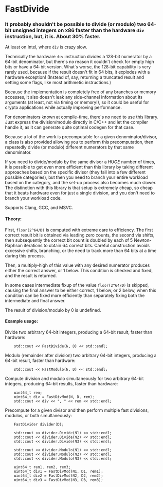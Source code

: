 # FastDivide

### It probably shouldn't be possible to divide (or modulo) two 64-bit unsigned integers on x86 faster than the hardware `div` instruction, but, it is. About 30% faster. ###

At least on Intel, where `div` is crazy slow.

Technically the hardware `div` instruction divides a 128-bit numerator by a 64-bit denominator, but there's no reason it couldn't check for empty high bits or have a 64-bit version. What's worse, the 128-bit capability is very rarely used, because if the result doesn't fit in 64 bits, it explodes with a hardware exception! (Instead of, say, returning a truncated result and setting some flags, like most arithmetic instructions.)

Because the implementation is completely free of any branches or memory accesses, it also doesn't leak any side-channel information about its arguments (at least, not via timing or memory!), so it could be useful for crypto applications while actually improving performance.

For denominators known at compile-time, there's no need to use this library. Just express the division/modulo directly in C/C++ and let the compiler handle it, as it can generate quite optimal codegen for that case.

Because a lot of the work is precomputable for a given denominator/divisor, a class is also provided allowing you to perform this precomputation, then repeatedly divide (or modulo) different numerators by that same denominator.

If you need to divide/modulo by the same divisor a *HUGE* number of times, it is possible to get even more efficient than this library by taking different approaches based on the specific divisor (they fall into a few different possible categories), but then you need to branch your entire workload based on the category, and the set-up process also becomes much slower. The distinction with this library is that setup is extremely cheap, so cheap that it beats hardware even for just a single division, and you don't need to branch your workload code.

Supports Clang, GCC, and MSVC.

#### Theory: ####

First, `floor(2^64/D)` is computed with extreme care to efficiency. The first correct result bit is obtained via leading zero counts, the second via shifts, then subsequently the correct bit count is doubled by each of 5 Newton-Raphson iterations to obtain 64 correct bits. Careful construction avoids excessive shifts, branching, or the need to track more than 64 bits at a time during this process.

Then, a multiply-high of this value with any desired numerator produces either the correct answer, or 1 below. This condition is checked and fixed, and the result is returned.

In some cases intermediate fixup of the value `floor(2^64/D)` is skipped, causing the final answer to be either correct, 1 below, or 2 below, when this condition can be fixed more efficiently than separately fixing both the intermediate and final answer.

The result of division/modulo by 0 is undefined.

#### Example usage: ####

Divide two arbitrary 64-bit integers, producing a 64-bit result, faster than hardware:
```
    std::cout << FastDivide(N, D) << std::endl;
```

Modulo (remainder after division) two arbitrary 64-bit integers, producing a 64-bit result, faster than hardware:
```
    std::cout << FastModulo(N, D) << std::endl;
```

Compute division and modulo simultaneously for two arbitrary 64-bit integers, producing 64-bit results, faster than hardware:
```
    uint64_t rem;
    uint64_t div = FastDivMod(N, D, rem);
    std::cout << div << ", " << rem << std::endl;
```

Precompute for a given divisor and then perform multiple fast divisions, modulos, or both simultaneously:
```
    FastDivider divider(D);
    
    std::cout << divider.Divide(N1) << std::endl;
    std::cout << divider.Divide(N2) << std::endl;
    std::cout << divider.Divide(N3) << std::endl;
    
    std::cout << divider.Modulo(N1) << std::endl;
    std::cout << divider.Modulo(N2) << std::endl;
    std::cout << divider.Modulo(N3) << std::endl;
    
    uint64_t rem1, rem2, rem3;
    uint64_t div1 = FastDivMod(N1, D1, rem1);
    uint64_t div2 = FastDivMod(N2, D2, rem2);
    uint64_t div3 = FastDivMod(N3, D3, rem3);
```
